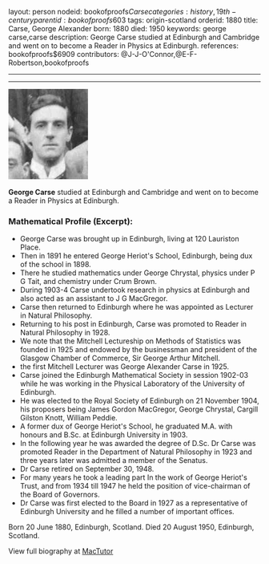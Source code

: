 layout: person
nodeid: bookofproofs$Carse
categories: history,19th-century
parentid: bookofproofs$603
tags: origin-scotland
orderid: 1880
title: Carse, George Alexander
born: 1880
died: 1950
keywords: george carse,carse
description: George Carse studied at Edinburgh and Cambridge and went on to become a Reader in Physics at Edinburgh.
references: bookofproofs$6909
contributors: @J-J-O'Connor,@E-F-Robertson,bookofproofs

---



---

![Carse.jpg](https://github.com/bookofproofs/bookofproofs.github.io/blob/main/_sources/_assets/images/portraits/Carse.jpg?raw=true)

**George Carse** studied at Edinburgh and Cambridge and went on to become a Reader in Physics at Edinburgh.

### Mathematical Profile (Excerpt):
* George Carse was brought up in Edinburgh, living at 120 Lauriston Place.
* Then in 1891 he entered George Heriot's School, Edinburgh, being dux of the school in 1898.
* There he studied mathematics under George Chrystal, physics under P G Tait, and chemistry under Crum Brown.
* During 1903-4 Carse undertook research in physics at Edinburgh and also acted as an assistant to J G MacGregor.
* Carse then returned to Edinburgh where he was appointed as Lecturer in Natural Philosophy.
* Returning to his post in Edinburgh, Carse was promoted to Reader in Natural Philosophy in 1928.
* We note that the Mitchell Lectureship on Methods of Statistics was founded in 1925 and endowed by the businessman and president of the Glasgow Chamber of Commerce, Sir George Arthur Mitchell.
* the first Mitchell Lecturer was George Alexander Carse in 1925.
* Carse joined the Edinburgh Mathematical Society in session 1902-03 while he was working in the Physical Laboratory of the University of Edinburgh.
* He was elected to the Royal Society of Edinburgh on 21 November 1904, his proposers being James Gordon MacGregor, George Chrystal, Cargill Gilston Knott, William Peddie.
* A former dux of George Heriot's School, he graduated M.A. with honours and B.Sc. at Edinburgh University in 1903.
* In the following year he was awarded the degree of D.Sc. Dr Carse was promoted Reader in the Department of Natural Philosophy in 1923 and three years later was admitted a member of the Senatus.
* Dr Carse retired on September 30, 1948.
* For many years he took a leading part In the work of George Heriot's Trust, and from 1934 till 1947 he held the position of vice-chairman of the Board of Governors.
* Dr Carse was first elected to the Board in 1927 as a representative of Edinburgh University and he filled a number of important offices.

Born 20 June 1880, Edinburgh, Scotland. Died 20 August 1950, Edinburgh, Scotland.

View full biography at [MacTutor](https://mathshistory.st-andrews.ac.uk/Biographies/Carse/)

